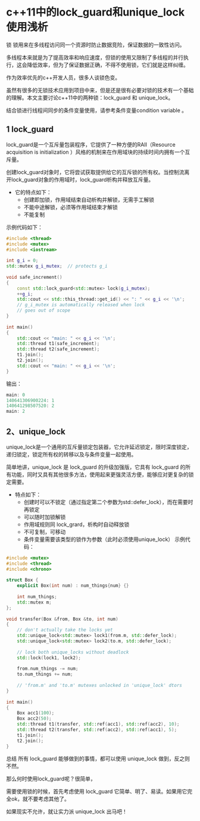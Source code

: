 # c++11中的lock_guard和unique_lock使用浅析

锁
锁用来在多线程访问同一个资源时防止数据竞险，保证数据的一致性访问。

多线程本来就是为了提高效率和响应速度，但锁的使用又限制了多线程的并行执行，这会降低效率，但为了保证数据正确，不得不使用锁，它们就是这样纠缠。

作为效率优先的c++开发人员，很多人谈锁色变。

虽然有很多的无锁技术应用到项目中来，但是还是很有必要对锁的技术有一个基础的理解。本文主要讨论c++11中的两种锁：lock_guard 和 unique_lock。

结合锁进行线程间同步的条件变量使用，请参考条件变量condition variable 。

## 1 lock_guard

lock_guard是一个互斥量包装程序，它提供了一种方便的RAII（Resource acquisition is initialization ）风格的机制来在作用域块的持续时间内拥有一个互斥量。

创建lock_guard对象时，它将尝试获取提供给它的互斥锁的所有权。当控制流离开lock_guard对象的作用域时，lock_guard析构并释放互斥量。

* 它的特点如下：
    * 创建即加锁，作用域结束自动析构并解锁，无需手工解锁
    * 不能中途解锁，必须等作用域结束才解锁
    * 不能复制

示例代码如下：

```c++
#include <thread>
#include <mutex>
#include <iostream>
 
int g_i = 0;
std::mutex g_i_mutex;  // protects g_i
 
void safe_increment()
{
    const std::lock_guard<std::mutex> lock(g_i_mutex);
    ++g_i;
    std::cout << std::this_thread::get_id() << ": " << g_i << '\n';
    // g_i_mutex is automatically released when lock
    // goes out of scope
}
 
int main()
{
    std::cout << "main: " << g_i << '\n';
    std::thread t1(safe_increment);
    std::thread t2(safe_increment);
    t1.join();
    t2.join();
    std::cout << "main: " << g_i << '\n';
}
```

输出：
```c++
main: 0
140641306900224: 1
140641298507520: 2
main: 2
```

## 2、unique_lock

unique_lock是一个通用的互斥量锁定包装器，它允许延迟锁定，限时深度锁定，递归锁定，锁定所有权的转移以及与条件变量一起使用。

简单地讲，unique_lock 是 lock_guard 的升级加强版，它具有 lock_guard 的所有功能，同时又具有其他很多方法，使用起来更强灵活方便，能够应对更复杂的锁定需要。

* 特点如下：
    * 创建时可以不锁定（通过指定第二个参数为std::defer_lock），而在需要时再锁定
    * 可以随时加锁解锁
    * 作用域规则同 lock_grard，析构时自动释放锁
    * 不可复制，可移动
    * 条件变量需要该类型的锁作为参数（此时必须使用unique_lock）
示例代码：

```c++
#include <mutex>
#include <thread>
#include <chrono>
 
struct Box {
    explicit Box(int num) : num_things{num} {}
 
    int num_things;
    std::mutex m;
};
 
void transfer(Box &from, Box &to, int num)
{
    // don't actually take the locks yet
    std::unique_lock<std::mutex> lock1(from.m, std::defer_lock);
    std::unique_lock<std::mutex> lock2(to.m, std::defer_lock);
 
    // lock both unique_locks without deadlock
    std::lock(lock1, lock2);
 
    from.num_things -= num;
    to.num_things += num;
 
    // 'from.m' and 'to.m' mutexes unlocked in 'unique_lock' dtors
}
 
int main()
{
    Box acc1(100);
    Box acc2(50);
    std::thread t1(transfer, std::ref(acc1), std::ref(acc2), 10);
    std::thread t2(transfer, std::ref(acc2), std::ref(acc1), 5);
    t1.join();
    t2.join();
}
```

总结
所有 lock_guard 能够做到的事情，都可以使用 unique_lock 做到，反之则不然。

那么何时使用lock_guard呢？很简单，

需要使用锁的时候，首先考虑使用 lock_guard
它简单、明了、易读。如果用它完全ok，就不要考虑其他了。

如果现实不允许，就让实力派 unique_lock 出马吧！